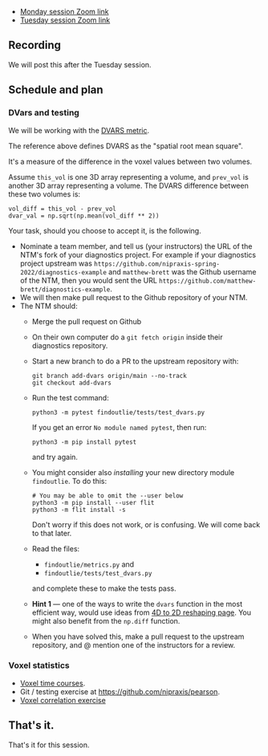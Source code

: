 * [Monday session Zoom link](https://bham-ac-uk.zoom.us/j/87903087978?pwd=OEtJbXBCekRiRjV2UkJnRmtxbUxXUT09)
* [Tuesday session Zoom link](https://bham-ac-uk.zoom.us/j/86508385148?pwd=WjNSdTdQUWkyWjRwVjBTeTVjSGczQT09)

## Recording

We will post this after the Tuesday session.

## Schedule and plan

### DVars and testing

We will be working with the [DVARS
metric](https://www.ncbi.nlm.nih.gov/pmc/articles/PMC5915574/).

The reference above defines DVARS as the "spatial root mean square".

It's a measure of the difference in the voxel values between two volumes.

Assume `this_vol` is one 3D array representing a volume, and `prev_vol` is
another 3D array representing a volume.  The DVARS difference between these two volumes is:

```{python}
vol_diff = this_vol - prev_vol
dvar_val = np.sqrt(np.mean(vol_diff ** 2))
```

Your task, should you choose to accept it, is the following.

* Nominate a team member, and tell us (your instructors) the URL of the NTM's
fork of your diagnostics project.  For example if your diagnostics project
upstream was `https://github.com/nipraxis-spring-2022/diagnostics-example` and
`matthew-brett` was the Github username of the NTM, then you would sent the
URL `https://github.com/matthew-brett/diagnostics-example`.
* We will then make pull request to the Github repository of your NTM.
* The NTM should:
  * Merge the pull request on Github
  * On their own computer do a `git fetch origin` inside their diagnostics
  repository.
  * Start a new branch to do a PR to the upstream repository with:

    ```
    git branch add-dvars origin/main --no-track
    git checkout add-dvars
    ```

  * Run the test command:

    ```
    python3 -m pytest findoutlie/tests/test_dvars.py
    ```

    If you get an error `No module named pytest`, then run:

    ```
    python3 -m pip install pytest
    ```

    and try again.

  * You might consider also *installing* your new directory module `findoutlie`.  To do this:

    ```
    # You may be able to omit the --user below
    python3 -m pip install --user flit
    python3 -m flit install -s
    ```

    Don't worry if this does not work, or is confusing.  We will come back to
    that later.

  * Read the files:

    * `findoutlie/metrics.py` and
    * `findoutlie/tests/test_dvars.py`

    and complete these to make the tests pass.

  * **Hint 1** — one of the ways to write the `dvars` function in the most
  efficient way, would use ideas from [4D to 2D reshaping
  page](https://textbook.nipraxis.org/reshape_and_4d.html). You might also
  benefit from the `np.diff` function.

  * When you have solved this, make a pull request to the upstream repository,
  and @ mention one of the instructors for a review.

### Voxel statistics

* [Voxel time courses](https://textbook.nipraxis.org/voxel_time_courses).
* Git / testing exercise at <https://github.com/nipraxis/pearson>.
* [Voxel correlation
exercise](https://hub.nipraxis.org/hub/user-redirect/git-pull?repo=https%3A//github.com/nipraxis/voxel_correlation&subPath=voxel_correlation.ipynb)

## That's it.

That's it for this session.
